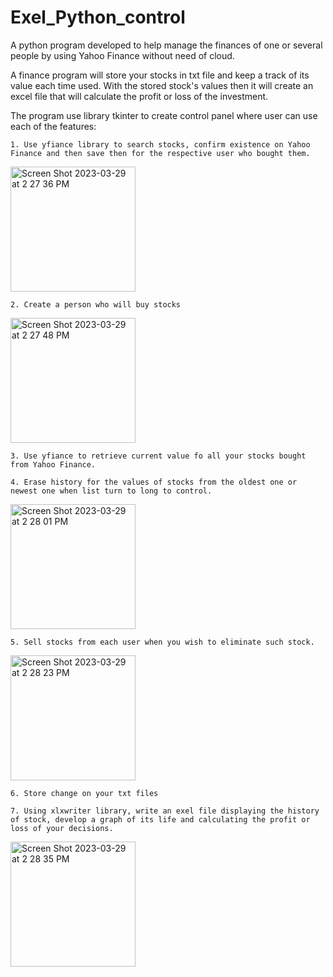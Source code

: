 # Exel_Python_control

A python program developed to help  manage the finances of one or several people by using Yahoo Finance without need of cloud.

A finance program will store your stocks in txt file and keep a track of its value each time used. With the stored stock's values then it will create an excel file that will calculate  the profit or loss of the investment.

The program use library tkinter to create control panel where user can use each of the features:

    1. Use yfiance library to search stocks, confirm existence on Yahoo Finance and then save then for the respective user who bought them.

<img width="200" heigth="200" alt="Screen Shot 2023-03-29 at 2 27 36 PM" src="https://user-images.githubusercontent.com/44034603/229605757-8e86ecc7-1acb-420e-ab0b-2c1c2b0daa40.png">

    2. Create a person who will buy stocks
    
<img width="200" heigth="200" alt="Screen Shot 2023-03-29 at 2 27 48 PM" src="https://user-images.githubusercontent.com/44034603/229606542-ecb59d7e-64c6-4134-b89c-3962d3c0a88a.png">


    3. Use yfiance to retrieve current value fo all your stocks bought from Yahoo Finance.

    4. Erase history for the values of stocks from the oldest one or newest one when list turn to long to control.
    
<img width="200" heigth="200"  alt="Screen Shot 2023-03-29 at 2 28 01 PM" src="https://user-images.githubusercontent.com/44034603/229605659-606cf7da-e9c1-4e5c-a8df-b31cc1095db0.png">

    5. Sell stocks from each user when you wish to eliminate such stock.
    
<img width="200" heigth="200"  alt="Screen Shot 2023-03-29 at 2 28 23 PM" src="https://user-images.githubusercontent.com/44034603/229605419-6a441c80-2225-46be-89d9-d81f3fe6b7ad.png">

    6. Store change on your txt files
    
    7. Using xlxwriter library, write an exel file displaying the history of stock, develop a graph of its life and calculating the profit or loss of your decisions.

<img width="200" heigth="200"  alt="Screen Shot 2023-03-29 at 2 28 35 PM" src="https://user-images.githubusercontent.com/44034603/229605553-432302f5-dcca-4c74-a3b0-39c69e695557.png">






